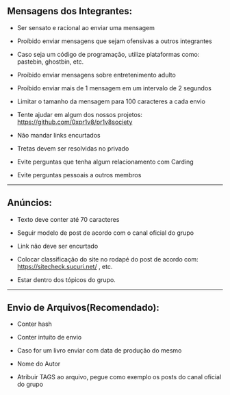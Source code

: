 ## Mensagens dos Integrantes:

  * Ser sensato e racional ao enviar uma mensagem

  * Proíbido enviar mensagens que sejam ofensivas a outros integrantes

  * Caso seja um código de programação, utilize plataformas como: pastebin, ghostbin, etc.

  * Proíbido enviar mensagens sobre entretenimento adulto

  * Proíbido enviar mais de 1 mensagem em um intervalo de 2 segundos

  * Limitar o tamanho da mensagem para 100 caracteres a cada envio

  * Tente ajudar em algum dos nossos projetos: https://github.com/0xpr1v8/pr1v8society

  * Não mandar links encurtados

  * Tretas devem ser resolvidas no privado
  
  * Evite perguntas que tenha algum relacionamento com Carding
  
  * Evite perguntas pessoais a outros membros

----

## Anúncios:

  * Texto deve conter até 70 caracteres

  * Seguir modelo de post de acordo com o canal oficial do grupo

  * Link não deve ser encurtado

  * Colocar classificação do site no rodapé do post de acordo com: https://sitecheck.sucuri.net/ , etc.

  * Estar dentro dos tópicos do grupo.

----

## Envio de Arquivos(Recomendado):

  * Conter hash

  * Conter intuíto de envio

  * Caso for um livro enviar com data de produção do mesmo

  * Nome do Autor

  * Atribuir TAGS ao arquivo, pegue como exemplo os posts do canal oficial do grupo
